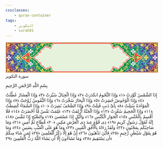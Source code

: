 ```yaml
---
cssclasses:
    - quran-container
tags:
    - التكوير
    - surah81
---
```

<div class="quran-container">
<span class="second-border"></span>
<span class="border"></span>
<div class="head-container">
<img src="https://raw.githubusercontent.com/LORDyyyyy/obsidian-the_quran_vault/main/src/webview/surah_head.png" height=100>
<div class="surah-name">
<span class="surah-name-fnt">سورة التكوير</span>
</div>
</div>
<div class="quran-content">
<div class="name-of-god"> <p> بِسْمِ اللَّهِ الرَّحْمَنِ الرَّحِيمِ </p></div>
<p>
<span class="sign" id="f1">إِذَا الشَّمْسُ كُوِّرَتْ <span>﴿</span>١<span>﴾</span></span>
<span class="sign" id="f2">وَإِذَا النُّجُومُ انكَدَرَتْ <span>﴿</span>٢<span>﴾</span></span>
<span class="sign" id="f3">وَإِذَا الْجِبَالُ سُيِّرَتْ <span>﴿</span>٣<span>﴾</span></span>
<span class="sign" id="f4">وَإِذَا الْعِشَارُ عُطِّلَتْ <span>﴿</span>٤<span>﴾</span></span>
<span class="sign" id="f5">وَإِذَا الْوُحُوشُ حُشِرَتْ <span>﴿</span>٥<span>﴾</span></span>
<span class="sign" id="f6">وَإِذَا الْبِحَارُ سُجِّرَتْ <span>﴿</span>٦<span>﴾</span></span>
<span class="sign" id="f7">وَإِذَا النُّفُوسُ زُوِّجَتْ <span>﴿</span>٧<span>﴾</span></span>
<span class="sign" id="f8">وَإِذَا الْمَوْءُدَةُ سُئِلَتْ <span>﴿</span>٨<span>﴾</span></span>
<span class="sign" id="f9">بِأَىِّ ذَنبٍ قُتِلَتْ <span>﴿</span>٩<span>﴾</span></span>
<span class="sign" id="f10">وَإِذَا الصُّحُفُ نُشِرَتْ <span>﴿</span>١۰<span>﴾</span></span>
<span class="sign" id="f11">وَإِذَا السَّمَاءُ كُشِطَتْ <span>﴿</span>١١<span>﴾</span></span>
<span class="sign" id="f12">وَإِذَا الْجَحِيمُ سُعِّرَتْ <span>﴿</span>١٢<span>﴾</span></span>
<span class="sign" id="f13">وَإِذَا الْجَنَّةُ أُزْلِفَتْ <span>﴿</span>١٣<span>﴾</span></span>
<span class="sign" id="f14">عَلِمَتْ نَفْسٌ مَّا أَحْضَرَتْ <span>﴿</span>١٤<span>﴾</span></span>
<span class="sign" id="f15">فَلَا أُقْسِمُ بِالْخُنَّسِ <span>﴿</span>١٥<span>﴾</span></span>
<span class="sign" id="f16">الْجَوَارِ الْكُنَّسِ <span>﴿</span>١٦<span>﴾</span></span>
<span class="sign" id="f17">وَالَّيْلِ إِذَا عَسْعَسَ <span>﴿</span>١٧<span>﴾</span></span>
<span class="sign" id="f18">وَالصُّبْحِ إِذَا تَنَفَّسَ <span>﴿</span>١٨<span>﴾</span></span>
<span class="sign" id="f19">إِنَّهُ لَقَوْلُ رَسُولٍ كَرِيمٍ <span>﴿</span>١٩<span>﴾</span></span>
<span class="sign" id="f20">ذِى قُوَّةٍ عِندَ ذِى الْعَرْشِ مَكِينٍ <span>﴿</span>٢۰<span>﴾</span></span>
<span class="sign" id="f21">مُّطَاعٍ ثَمَّ أَمِينٍ <span>﴿</span>٢١<span>﴾</span></span>
<span class="sign" id="f22">وَمَا صَاحِبُكُم بِمَجْنُونٍ <span>﴿</span>٢٢<span>﴾</span></span>
<span class="sign" id="f23">وَلَقَدْ رَءَاهُ بِالْأُفُقِ الْمُبِينِ <span>﴿</span>٢٣<span>﴾</span></span>
<span class="sign" id="f24">وَمَا هُوَ عَلَى الْغَيْبِ بِضَنِينٍ <span>﴿</span>٢٤<span>﴾</span></span>
<span class="sign" id="f25">وَمَا هُوَ بِقَوْلِ شَيْطَنٍ رَّجِيمٍ <span>﴿</span>٢٥<span>﴾</span></span>
<span class="sign" id="f26">فَأَيْنَ تَذْهَبُونَ <span>﴿</span>٢٦<span>﴾</span></span>
<span class="sign" id="f27">إِنْ هُوَ إِلَّا ذِكْرٌ لِّلْعَلَمِينَ <span>﴿</span>٢٧<span>﴾</span></span>
<span class="sign" id="f28">لِمَن شَاءَ مِنكُمْ أَن يَسْتَقِيمَ <span>﴿</span>٢٨<span>﴾</span></span>
<span class="sign" id="f29">وَمَا تَشَاءُونَ إِلَّا أَن يَشَاءَ اللَّهُ رَبُّ الْعَلَمِينَ <span>﴿</span>٢٩<span>﴾</span></span>

</p>
</div>
<span class="border" style="margin-top:25px;"></span>
<span class="second-border-bottom"></span>
</div>
